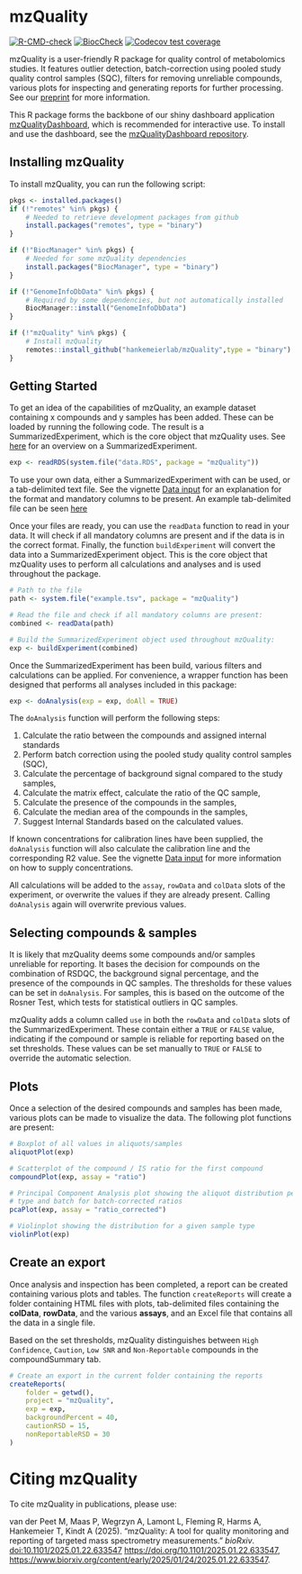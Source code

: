 # mzQuality

[![R-CMD-check](https://github.com/hankemeierlab/mzQuality/actions/workflows/R-CMD-check.yaml/badge.svg)](https://github.com/hankemeierlab/mzQuality/actions/workflows/R-CMD-check.yaml)
[![BiocCheck](https://github.com/hankemeierlab/mzQuality/workflows/R-CMD-check-bioc/badge.svg)](https://github.com/hankemeierlab/mzQuality/actions/workflows/bioc-check.yml)
[![Codecov test
coverage](https://codecov.io/gh/hankemeierlab/mzQuality/graph/badge.svg)](https://app.codecov.io/gh/hankemeierlab/mzQuality)

mzQuality is a user-friendly R package for quality control of
metabolomics studies. It features outlier detection, batch-correction
using pooled study quality control samples (SQC), filters for removing
unreliable compounds, various plots for inspecting and generating
reports for further processing. See our
[preprint](https://www.biorxiv.org/content/10.1101/2025.01.22.633547v1)
for more information.

This R package forms the backbone of our shiny dashboard application
[mzQualityDashboard](https://github.com/hankemeierlab/mzQualityDashboard),
which is recommended for interactive use. To install and use the
dashboard, see the [mzQualityDashboard
repository](https://github.com/hankemeierlab/mzQualityDashboard).

## Installing mzQuality

To install mzQuality, you can run the following script:

``` r
pkgs <- installed.packages()
if (!"remotes" %in% pkgs) {
    # Needed to retrieve development packages from github
    install.packages("remotes", type = "binary")
}

if (!"BiocManager" %in% pkgs) {
    # Needed for some mzQuality dependencies
    install.packages("BiocManager", type = "binary")
}

if (!"GenomeInfoDbData" %in% pkgs) {
    # Required by some dependencies, but not automatically installed 
    BiocManager::install("GenomeInfoDbData")
}

if (!"mzQuality" %in% pkgs) {
    # Install mzQuality
    remotes::install_github("hankemeierlab/mzQuality",type = "binary")
}
```

## Getting Started

To get an idea of the capabilities of mzQuality, an example dataset
containing x compounds and y samples has been added. These can be loaded
by running the following code. The result is a SummarizedExperiment,
which is the core object that mzQuality uses. See
[here](https://bioconductor.org/packages/release/bioc/vignettes/SummarizedExperiment/inst/doc/SummarizedExperiment.html)
for an overview on a SummarizedExperiment.

``` r
exp <- readRDS(system.file("data.RDS", package = "mzQuality"))
```

To use your own data, either a SummarizedExperiment with can be used, or
a tab-delimited text file. See the vignette [Data
input](https://github.com/hankemeierlab/mzQuality/vignettes/Data_Input.html)
for an explanation for the format and mandatory columns to be present.
An example tab-delimited file can be seen
[here](https://github.com/hankemeierlab/mzQuality/blob/ff68e734f11d2735d39647e9d14acbafb499134a/inst/example.tsv)

Once your files are ready, you can use the `readData` function to read
in your data. It will check if all mandatory columns are present and if
the data is in the correct format. Finally, the function
`buildExperiment` will convert the data into a SummarizedExperiment
object. This is the core object that mzQuality uses to perform all
calculations and analyses and is used throughout the package.

``` r
# Path to the file
path <- system.file("example.tsv", package = "mzQuality")

# Read the file and check if all mandatory columns are present:
combined <- readData(path)

# Build the SummarizedExperiment object used throughout mzQuality:
exp <- buildExperiment(combined)
```

Once the SummarizedExperiment has been build, various filters and
calculations can be applied. For convenience, a wrapper function has
been designed that performs all analyses included in this package:

``` r
exp <- doAnalysis(exp = exp, doAll = TRUE)
```

The `doAnalysis` function will perform the following steps:

1.  Calculate the ratio between the compounds and assigned internal
    standards
2.  Perform batch correction using the pooled study quality control
    samples (SQC),
3.  Calculate the percentage of background signal compared to the study
    samples,
4.  Calculate the matrix effect, calculate the ratio of the QC sample,
5.  Calculate the presence of the compounds in the samples,
6.  Calculate the median area of the compounds in the samples,
7.  Suggest Internal Standards based on the calculated values.

If known concentrations for calibration lines have been supplied, the
`doAnalysis` function will also calculate the calibration line and the
corresponding R2 value. See the vignette [Data
input](https://github.com/hankemeierlab/mzQuality/vignettes/Data_Input.html)
for more information on how to supply concentrations.

All calculations will be added to the `assay`, `rowData` and `colData`
slots of the experiment, or overwrite the values if they are already
present. Calling `doAnalysis` again will overwrite previous values.

## Selecting compounds & samples

It is likely that mzQuality deems some compounds and/or samples
unreliable for reporting. It bases the decision for compounds on the
combination of RSDQC, the background signal percentage, and the presence
of the compounds in QC samples. The thresholds for these values can be
set in `doAnalysis`. For samples, this is based on the outcome of the
Rosner Test, which tests for statistical outliers in QC samples.

mzQuality adds a column called `use` in both the `rowData` and `colData`
slots of the SummarizedExperiment. These contain either a `TRUE` or
`FALSE` value, indicating if the compound or sample is reliable for
reporting based on the set thresholds. These values can be set manually
to `TRUE` or `FALSE` to override the automatic selection.

## Plots

Once a selection of the desired compounds and samples has been made,
various plots can be made to visualize the data. The following plot
functions are present:

``` r
# Boxplot of all values in aliquots/samples 
aliquotPlot(exp)

# Scatterplot of the compound / IS ratio for the first compound
compoundPlot(exp, assay = "ratio")

# Principal Component Analysis plot showing the aliquot distribution per
# type and batch for batch-corrected ratios
pcaPlot(exp, assay = "ratio_corrected")

# Violinplot showing the distribution for a given sample type
violinPlot(exp)
```

## Create an export

Once analysis and inspection has been completed, a report can be created
containing various plots and tables. The function `createReports` will
create a folder containing HTML files with plots, tab-delimited files
containing the **colData**, **rowData**, and the various **assays**, and
an Excel file that contains all the data in a single file.

Based on the set thresholds, mzQuality distinguishes between
`High Confidence`, `Caution`, `Low SNR` and `Non-Reportable` compounds
in the compoundSummary tab.

``` r
# Create an export in the current folder containing the reports
createReports(
    folder = getwd(),
    project = "mzQuality",
    exp = exp,
    backgroundPercent = 40, 
    cautionRSD = 15, 
    nonReportableRSD = 30
)
```

# Citing mzQuality

To cite mzQuality in publications, please use:

van der Peet M, Maas P, Wegrzyn A, Lamont L, Fleming R, Harms A,
Hankemeier T, Kindt A (2025). “mzQuality: A tool for quality monitoring
and reporting of targeted mass spectrometry measurements.” *bioRxiv*.
<doi:10.1101/2025.01.22.633547>
<https://doi.org/10.1101/2025.01.22.633547>,
<https://www.biorxiv.org/content/early/2025/01/24/2025.01.22.633547>.
